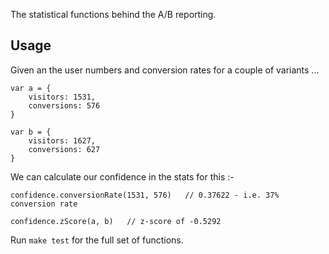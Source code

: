 
The statistical functions behind the A/B reporting.

## Usage

Given an the user numbers and conversion rates for a couple of variants ...

	var a = {
		visitors: 1531,
		conversions: 576
	}

	var b = {
		visitors: 1627,
		conversions: 627
	}

We can calculate our confidence in the stats for this :-

	confidence.conversionRate(1531, 576)   // 0.37622 - i.e. 37% conversion rate

	confidence.zScore(a, b)   // z-score of -0.5292

Run `make test` for the full set of functions.
